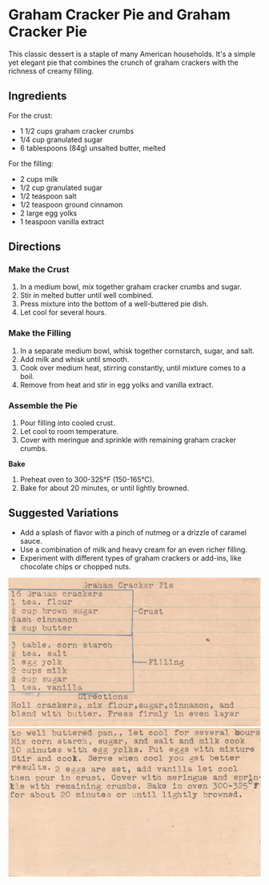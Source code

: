 **Graham Cracker Pie and Graham Cracker Pie**
=============================================

This classic dessert is a staple of many American households. It's a simple yet elegant pie that combines the crunch of graham crackers with the richness of creamy filling.

**Ingredients**
---------------

For the crust:

* 1 1/2 cups graham cracker crumbs
* 1/4 cup granulated sugar
* 6 tablespoons (84g) unsalted butter, melted

For the filling:

* 2 cups milk
* 1/2 cup granulated sugar
* 1/2 teaspoon salt
* 1/2 teaspoon ground cinnamon
* 2 large egg yolks
* 1 teaspoon vanilla extract

**Directions**
--------------

### Make the Crust

1. In a medium bowl, mix together graham cracker crumbs and sugar.
2. Stir in melted butter until well combined.
3. Press mixture into the bottom of a well-buttered pie dish.
4. Let cool for several hours.

### Make the Filling

1. In a separate medium bowl, whisk together cornstarch, sugar, and salt.
2. Add milk and whisk until smooth.
3. Cook over medium heat, stirring constantly, until mixture comes to a boil.
4. Remove from heat and stir in egg yolks and vanilla extract.

### Assemble the Pie

1. Pour filling into cooled crust.
2. Let cool to room temperature.
3. Cover with meringue and sprinkle with remaining graham cracker crumbs.

**Bake**

1. Preheat oven to 300-325°F (150-165°C).
2. Bake for about 20 minutes, or until lightly browned.

**Suggested Variations**
-------------------------

* Add a splash of flavor with a pinch of nutmeg or a drizzle of caramel sauce.
* Use a combination of milk and heavy cream for an even richer filling.
* Experiment with different types of graham crackers or add-ins, like chocolate chips or chopped nuts.



![Recipe scan 1](images/Graham%20Cracker%20Pie-1.webp)
![Recipe scan 2](images/Graham%20Cracker%20Pie-2.webp)